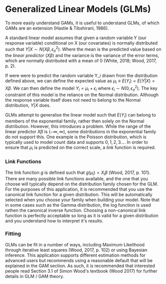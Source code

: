 # Generalized Linear Models (GLMs)

To more easily understand GAMs, it is useful to understand GLMs, of which GAMs are an extension (Hastie & Tibshirani, 1986).

A standard linear model assumes that given a random variable Y (our response variable) conditional on X (our covariates) is normally distributed such that $Y|X \sim N(X \beta, \epsilon_\sigma^2)$. Where the mean is the predicted value based on the *linear predictor* $(X \beta)$ and the variance is the variance of the error terms, which are normally distributed with a mean of 0 (White, 2018; Wood, 2017, p. 2).

If were were to predict the random variable Y_i drawn from the distribution defined above, we can define the expected value as $\mu_i \equiv E(Y_i) = E(Y|X) = X\beta$. We can then define the model $Y_i = \mu_i + \epsilon_i$ where $\epsilon_i \sim N(0, \epsilon_\sigma^2)$. The key constraint of this model is the reliance on the Normal distribution. Although the response variable itself does not need to belong to the Normal distribution, $Y|X$ does.

GLMs attempt to generalise the linear model such that $E(Y_i)$ can belong to members of the exponential family, rather then solely on the Normal distribution. However, this introduces a problem. While the range of the linear predictor $X \beta$ is $(-\infty, \infty)$, some distributions in the exponential family do not support this. One example is the Poisson distribution, which is typically used to model count data and supports $0,1,2,3...$. In order to ensure that $\mu_i$ is predicted on the correct scale, a *link* function is required.


### Link Functions

The link function $g$ is defined such that $g(\mu_i) = X_i\beta$ (Wood, 2017, p. 101). There are many possible link functions available, and the one that you choose will typically depend on the distribution family chosen for the GLM. For the purposes of this application, it is recommended that you use the canonical link function for a given distribution. This will be automatically selected when you choose your family when building your model. Note that in some cases such as the Gamma distribution, the log function is used rathen the canonical inverse function. Choosing a non-canonical link function is perfectly acceptable so long as it is valid for a given distribution and you understand how to interpret it's results.


### Fitting

GLMs can be fit in a number of ways, including Maximum Likelihood through iterative least squares (Wood, 2017, p. 102) or using Bayesian inference. This application supports different estimation methods for advanced users but recommends using a reasonable default that will be explained in the GAM section. As such, it is recommended that interested people read Section 3.1 of Simon Wood's textbook (Wood 2017) for further details in GLM / GAM theory.

